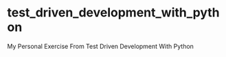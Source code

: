 # test_driven_development_with_python
My Personal Exercise From Test Driven Development With Python 
